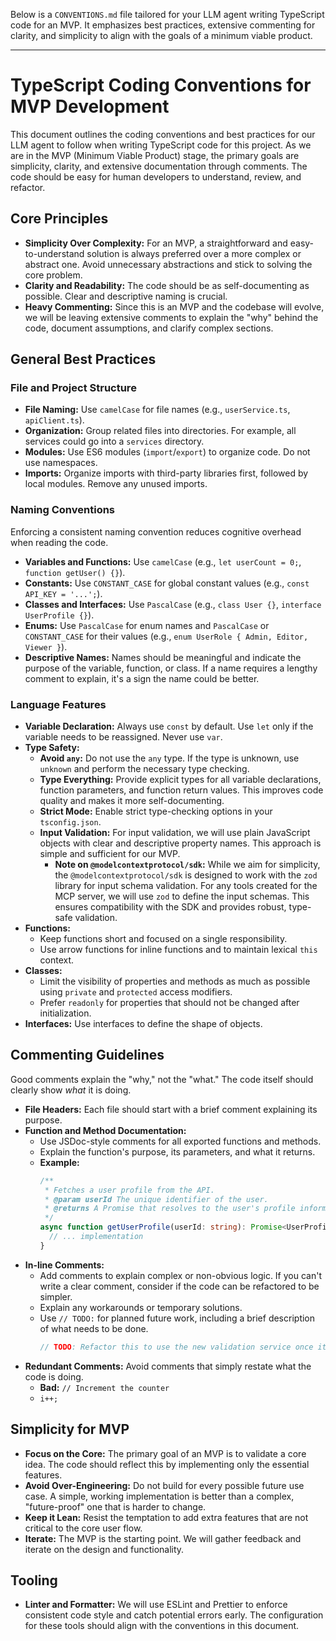 Below is a `CONVENTIONS.md` file tailored for your LLM agent writing TypeScript code for an MVP. It emphasizes best practices, extensive commenting for clarity, and simplicity to align with the goals of a minimum viable product.

---

# TypeScript Coding Conventions for MVP Development

This document outlines the coding conventions and best practices for our LLM agent to follow when writing TypeScript code for this project. As we are in the MVP (Minimum Viable Product) stage, the primary goals are simplicity, clarity, and extensive documentation through comments. The code should be easy for human developers to understand, review, and refactor.

## Core Principles

*   **Simplicity Over Complexity:** For an MVP, a straightforward and easy-to-understand solution is always preferred over a more complex or abstract one. Avoid unnecessary abstractions and stick to solving the core problem.
*   **Clarity and Readability:** The code should be as self-documenting as possible. Clear and descriptive naming is crucial.
*   **Heavy Commenting:** Since this is an MVP and the codebase will evolve, we will be leaving extensive comments to explain the "why" behind the code, document assumptions, and clarify complex sections.

## General Best Practices

### File and Project Structure

*   **File Naming:** Use `camelCase` for file names (e.g., `userService.ts`, `apiClient.ts`).
*   **Organization:** Group related files into directories. For example, all services could go into a `services` directory.
*   **Modules:** Use ES6 modules (`import`/`export`) to organize code. Do not use namespaces.
*   **Imports:** Organize imports with third-party libraries first, followed by local modules. Remove any unused imports.

### Naming Conventions

Enforcing a consistent naming convention reduces cognitive overhead when reading the code.

*   **Variables and Functions:** Use `camelCase` (e.g., `let userCount = 0;`, `function getUser() {}`).
*   **Constants:** Use `CONSTANT_CASE` for global constant values (e.g., `const API_KEY = '...';`).
*   **Classes and Interfaces:** Use `PascalCase` (e.g., `class User {}`, `interface UserProfile {}`).
*   **Enums:** Use `PascalCase` for enum names and `PascalCase` or `CONSTANT_CASE` for their values (e.g., `enum UserRole { Admin, Editor, Viewer }`).
*   **Descriptive Names:** Names should be meaningful and indicate the purpose of the variable, function, or class. If a name requires a lengthy comment to explain, it's a sign the name could be better.

### Language Features

*   **Variable Declaration:** Always use `const` by default. Use `let` only if the variable needs to be reassigned. Never use `var`.
*   **Type Safety:**
    *   **Avoid `any`:** Do not use the `any` type. If the type is unknown, use `unknown` and perform the necessary type checking.
    *   **Type Everything:** Provide explicit types for all variable declarations, function parameters, and function return values. This improves code quality and makes it more self-documenting.
    *   **Strict Mode:** Enable strict type-checking options in your `tsconfig.json`.
    *   **Input Validation:** For input validation, we will use plain JavaScript objects with clear and descriptive property names. This approach is simple and sufficient for our MVP.
        *   **Note on `@modelcontextprotocol/sdk`:** While we aim for simplicity, the `@modelcontextprotocol/sdk` is designed to work with the `zod` library for input schema validation. For any tools created for the MCP server, we will use `zod` to define the input schemas. This ensures compatibility with the SDK and provides robust, type-safe validation.
*   **Functions:**
    *   Keep functions short and focused on a single responsibility.
    *   Use arrow functions for inline functions and to maintain lexical `this` context.
*   **Classes:**
    *   Limit the visibility of properties and methods as much as possible using `private` and `protected` access modifiers.
    *   Prefer `readonly` for properties that should not be changed after initialization.
*   **Interfaces:** Use interfaces to define the shape of objects.

## Commenting Guidelines

Good comments explain the "why," not the "what." The code itself should clearly show *what* it is doing.

*   **File Headers:** Each file should start with a brief comment explaining its purpose.
*   **Function and Method Documentation:**
    *   Use JSDoc-style comments for all exported functions and methods.
    *   Explain the function's purpose, its parameters, and what it returns.
    *   **Example:**
        ```typescript
        /**
         * Fetches a user profile from the API.
         * @param userId The unique identifier of the user.
         * @returns A Promise that resolves to the user's profile information.
         */
        async function getUserProfile(userId: string): Promise<UserProfile> {
          // ... implementation
        }
        ```
*   **In-line Comments:**
    *   Add comments to explain complex or non-obvious logic. If you can't write a clear comment, consider if the code can be refactored to be simpler.
    *   Explain any workarounds or temporary solutions.
    *   Use `// TODO:` for planned future work, including a brief description of what needs to be done.
        ```typescript
        // TODO: Refactor this to use the new validation service once it's available.
        ```
*   **Redundant Comments:** Avoid comments that simply restate what the code is doing.
    *   **Bad:** `// Increment the counter`
    *   `i++;`

## Simplicity for MVP

*   **Focus on the Core:** The primary goal of an MVP is to validate a core idea. The code should reflect this by implementing only the essential features.
*   **Avoid Over-Engineering:** Do not build for every possible future use case. A simple, working implementation is better than a complex, "future-proof" one that is harder to change.
*   **Keep it Lean:** Resist the temptation to add extra features that are not critical to the core user flow.
*   **Iterate:** The MVP is the starting point. We will gather feedback and iterate on the design and functionality.

## Tooling

*   **Linter and Formatter:** We will use ESLint and Prettier to enforce consistent code style and catch potential errors early. The configuration for these tools should align with the conventions in this document.